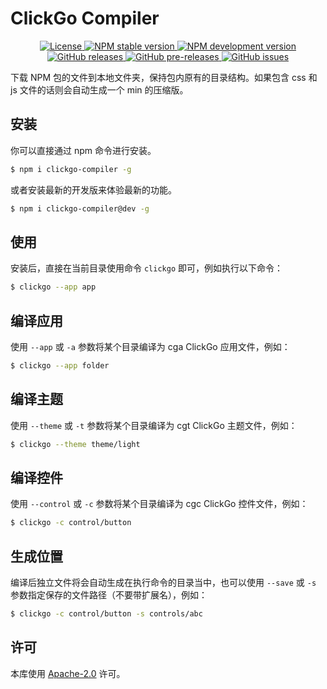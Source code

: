 # ClickGo Compiler

<p align="center">
    <a href="https://github.com/maiyun/clickgo-compiler/blob/master/LICENSE">
        <img alt="License" src="https://img.shields.io/github/license/maiyun/clickgo-compiler?color=blue" />
    </a>
    <a href="https://www.npmjs.com/package/clickgo-compiler">
        <img alt="NPM stable version" src="https://img.shields.io/npm/v/clickgo-compiler?color=brightgreen&logo=npm" />
        <img alt="NPM development version" src="https://img.shields.io/npm/v/clickgo-compiler/dev?color=yellow&logo=npm" />
    </a><br>
    <a href="https://github.com/maiyun/clickgo-compiler/releases">
        <img alt="GitHub releases" src="https://img.shields.io/github/v/release/maiyun/clickgo-compiler?color=brightgreen&logo=github" />
        <img alt="GitHub pre-releases" src="https://img.shields.io/github/v/release/maiyun/clickgo-compiler?color=yellow&logo=github&include_prereleases" />
    </a>
    <a href="https://github.com/maiyun/clickgo-compiler/issues">
        <img alt="GitHub issues" src="https://img.shields.io/github/issues/maiyun/clickgo-compiler?color=blue&logo=github" />
    </a>
</p>

下载 NPM 包的文件到本地文件夹，保持包内原有的目录结构。如果包含 css 和 js 文件的话则会自动生成一个 min 的压缩版。

## 安装

你可以直接通过 npm 命令进行安装。

```sh
$ npm i clickgo-compiler -g
```

或者安装最新的开发版来体验最新的功能。

```sh
$ npm i clickgo-compiler@dev -g
```

## 使用

安装后，直接在当前目录使用命令 `clickgo` 即可，例如执行以下命令：

```sh
$ clickgo --app app
```

## 编译应用

使用 `--app` 或 `-a` 参数将某个目录编译为 cga ClickGo 应用文件，例如：

```sh
$ clickgo --app folder
```

## 编译主题

使用 `--theme` 或 `-t` 参数将某个目录编译为 cgt ClickGo 主题文件，例如：

```sh
$ clickgo --theme theme/light
```

## 编译控件

使用 `--control` 或 `-c` 参数将某个目录编译为 cgc ClickGo 控件文件，例如：

```sh
$ clickgo -c control/button
```

## 生成位置

编译后独立文件将会自动生成在执行命令的目录当中，也可以使用 `--save` 或 `-s` 参数指定保存的文件路径（不要带扩展名），例如：

```sh
$ clickgo -c control/button -s controls/abc
```

## 许可

本库使用 [Apache-2.0](../LICENSE) 许可。